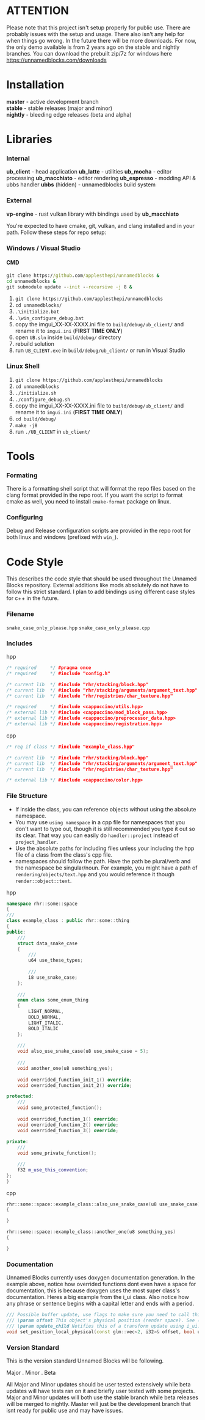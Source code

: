 # ATTENTION
Please note that this project isn't setup properly for public use. There are probably issues with the setup and usage. There also isn't any help for when things go wrong. In the future there will be more downloads. For now, the only demo available is from 2 years ago on the stable and nightly branches. You can download the prebuilt zip/7z for windows here https://unnamedblocks.com/downloads

# Installation
**master** - active development branch  
**stable** - stable releases (major and minor)  
**nightly** - bleeding edge releases (beta and alpha)  

# Libraries
### Internal
**ub_client** - head application
**ub_latte** - utilities
**ub_mocha** - editor processing
**ub_macchiato** - editor rendering
**ub_espresso** - modding API & ubbs handler
**ubbs** (hidden) - unnamedblocks build system
### External
**vp-engine** - rust vulkan library with bindings used by **ub_macchiato**

You're expected to have cmake, git, vulkan, and clang installed and in your path. Follow these steps for repo setup:
### Windows / Visual Studio
#### CMD
```bat
git clone https://github.com/applesthepi/unnamedblocks &
cd unnamedblocks &
git submodule update --init --recursive -j 8 &

```
1. `git clone https://github.com/applesthepi/unnamedblocks`
2. `cd unnamedblocks/`
3. `.\initialize.bat`
4. `.\win_configure_debug.bat`
5. copy the imgui_XX-XX-XXXX.ini file to `build/debug/ub_client/` and rename it to `imgui.ini` (**FIRST TIME ONLY**)
6. open `UB.sln` inside `build/debug/` directory
7. rebuild solution
8. run `UB_CLIENT.exe` in `build/debug/ub_client/` or run in Visual Studio

### Linux Shell
1. `git clone https://github.com/applesthepi/unnamedblocks`
2. `cd unnamedblocks`
3. `./initialize.sh`
4. `./configure_debug.sh`
5. copy the imgui_XX-XX-XXXX.ini file to `build/debug/ub_client/` and rename it to `imgui.ini` (**FIRST TIME ONLY**)
6. `cd build/debug/`
7. `make -j8`
8. run `./UB_CLIENT` in `ub_client/`

# Tools
### Formating
There is a formatting shell script that will format the repo files based on the clang format provided in the repo root. If you want the script to format cmake as well, you need to install `cmake-format` package on linux.

### Configuring
Debug and Release configuration scripts are provided in the repo root for both linux and windows (prefixed with `win_`).

# Code Style
This describes the code style that should be used throughout the Unnamed Blocks repository. External additions like mods absolutely do not have to follow this strict standard. I plan to add bindings using different case styles for c++ in the future.

### Filename
`snake_case_only_please.hpp`
`snake_case_only_please.cpp`

### Includes
hpp
```cpp
/* required     */ #pragma once
/* required     */ #include "config.h"

/* current lib  */ #include "rhr/stacking/block.hpp"
/* current lib  */ #include "rhr/stacking/arguments/argument_text.hpp"
/* current lib  */ #include "rhr/registries/char_texture.hpp"

/* required     */ #include <cappuccino/utils.hpp>
/* external lib */ #include <cappuccino/mod_block_pass.hpp>
/* external lib */ #include <cappuccino/preprocessor_data.hpp>
/* external lib */ #include <cappuccino/registration.hpp>
```
cpp
```cpp
/* req if class */ #include "example_class.hpp"

/* current lib  */ #include "rhr/stacking/block.hpp"
/* current lib  */ #include "rhr/stacking/arguments/argument_text.hpp"
/* current lib  */ #include "rhr/registries/char_texture.hpp"

/* external lib */ #include <cappuccino/color.hpp>
```

### File Structure
- If inside the class, you can reference objects without using the absolute namespace.
- You may use `using namespace` in a cpp file for namespaces that you don't want to type out, though it is still recommended you type it out so its clear. That way you can easily do `handler::project` instead of `project_handler`.
- Use the absolute paths for including files unless your including the hpp file of a class from the class's cpp file.
- namespaces should follow the path. Have the path be plural/verb and the namespace be singular/noun. For example, you might have a path of `rendering/objects/text.hpp` and you would reference it though `render::object::text`.

hpp
```cpp
namespace rhr::some::space
{
///
class example_class : public rhr::some::thing
{
public:
	///
	struct data_snake_case
	{
		///
		u64 use_these_types;
		
		///
		i8 use_snake_case;
	};
	
	///
	enum class some_enum_thing
	{
		LIGHT_NORMAL,
		BOLD_NORMAL,
		LIGHT_ITALIC,
		BOLD_ITALIC
	};
	
	///
	void also_use_snake_case(u8 use_snake_case = 5);
	
	///
	void another_one(u8 something_yes);
	
	void overrided_function_init_1() override;
	void overrided_function_init_2() override;

protected:
	///
	void some_protected_function();
	
	void overrided_function_1() override;
	void overrided_function_2() override;
	void overrided_function_3() override;
	
private:
	///
	void some_private_function();

	///
	f32 m_use_this_convention;
};
}
```
cpp
```cpp
rhr::some::space::example_class::also_use_snake_case(u8 use_snake_case)
{

}

rhr::some::space::example_class::another_one(u8 something_yes)
{

}
```
### Documentation
Unnamed Blocks currently uses doxygen documentation generation. In the example above, notice how overrided functions dont even have a space for documentation, this is because doxygen uses the most super class's documentation. Heres a big example from the i_ui class. Also notice how any phrase or sentence begins with a capital letter and ends with a period.
```cpp
/// Possible buffer update, use flags to make sure you need to call this.
/// \param offset This object's physical position (render space). See (TODO: link) for more clarification.
/// \param update_child Notifies this of a transform update using i_ui::transform_update_spec_position
void set_position_local_physical(const glm::vec<2, i32>& offset, bool update_child);
```
### Version Standard
This is the version standard Unnamed Blocks will be following.

Major . Minor . Beta

All Major and Minor updates should be user tested extensively while beta updates will have tests ran on it and briefly user tested with some projects. Major and Minor updates will both use the stable branch while beta releases will be merged to nightly. Master will just be the development branch that isnt ready for public use and may have issues.